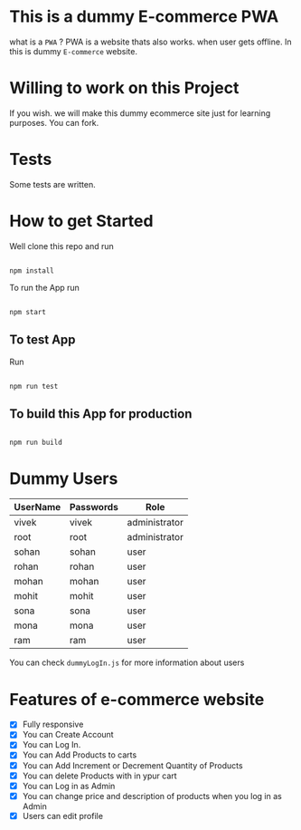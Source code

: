 # This is a dummy E-commerce PWA

what is a `PWA` ? PWA is a website
thats also works. when user gets offline. In this is dummy `E-commerce` website.

# Willing to work on this Project

If you wish. we will make this dummy ecommerce site just for learning purposes. You can fork.

# Tests

Some tests are written.

# How to get Started

Well clone this repo and run

```npm

npm install

```

To run the App run

```npm

npm start

```

## To test App

Run

```npm

npm run test

```

## To build this App for production

```npm

npm run build

```

# Dummy Users

| UserName | Passwords | Role          |
| -------- | --------- | ------------- |
| vivek    | vivek     | administrator |
| root     | root      | administrator |
| sohan    | sohan     | user          |
| rohan    | rohan     | user          |
| mohan    | mohan     | user          |
| mohit    | mohit     | user          |
| sona     | sona      | user          |
| mona     | mona      | user          |
| ram      | ram       | user          |

You can check `dummyLogIn.js` for more information about users

# Features of e-commerce website

- [x] Fully responsive
- [x] You can Create Account
- [x] You can Log In.
- [x] You can Add Products to carts
- [x] You can Add Increment or Decrement Quantity of Products
- [x] You can delete Products with in ypur cart
- [x] You can Log in as Admin
- [x] You can change price and description of products when you log in as Admin
- [x] Users can edit profile
